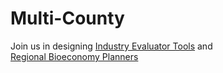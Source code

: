 # Multi-County

<!--
Learn more at [Georgia Smart Communities Projects](http://smartcities.ipat.gatech.edu/georgia-smart) and participate 
-->

Join us in designing <a href="../info/?view=mosaic&count=30" style="white-space: nowrap">Industry Evaluator Tools</a> and 
<a href="../info/?view=mosaic&count=30&geo=US13001,US13005,US13127,US13161,US13229,US13305" style="white-space: nowrap">Regional Bioeconomy Planners</a>